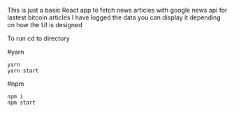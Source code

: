 This is just a basic React app to fetch news articles with google news api for lastest bitcoin articles
I have logged the data you can display it depending on how the UI is designed

To run
cd to directory

#yarn
```
yarn
yarn start
```

#npm

```
npm i
npm start
```
